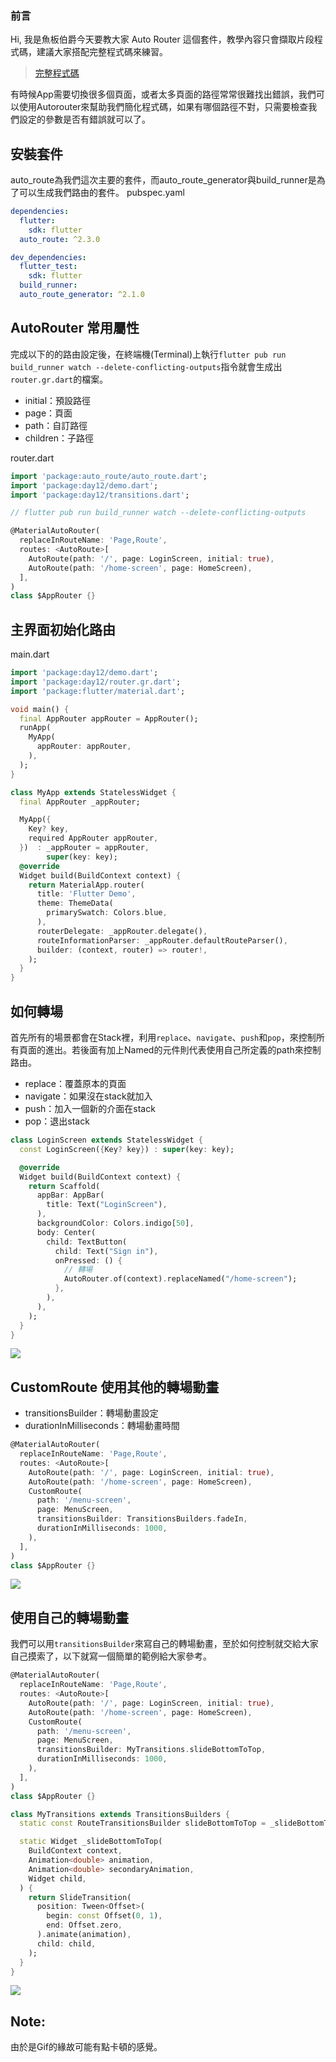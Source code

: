 ### 前言
Hi, 我是魚板伯爵今天要教大家 Auto Router 這個套件，教學內容只會擷取片段程式碼，建議大家搭配完整程式碼來練習。

> [完整程式碼](https://github.com/Daviswww/triathlon_flutter/tree/master/day03)

有時候App需要切換很多個頁面，或者太多頁面的路徑常常很難找出錯誤，我們可以使用Autorouter來幫助我們簡化程式碼，如果有哪個路徑不對，只需要檢查我們設定的參數是否有錯誤就可以了。

## 安裝套件
auto_route為我們這次主要的套件，而auto_route_generator與build_runner是為了可以生成我們路由的套件。
pubspec.yaml
```yaml
dependencies:
  flutter:
    sdk: flutter
  auto_route: ^2.3.0

dev_dependencies:
  flutter_test:
    sdk: flutter
  build_runner:
  auto_route_generator: ^2.1.0
```

## AutoRouter 常用屬性
完成以下的的路由設定後，在終端機(Terminal)上執行`flutter pub run build_runner watch --delete-conflicting-outputs`指令就會生成出`router.gr.dart`的檔案。

- initial：預設路徑
- page：頁面
- path：自訂路徑
- children：子路徑

router.dart
```dart
import 'package:auto_route/auto_route.dart';
import 'package:day12/demo.dart';
import 'package:day12/transitions.dart';

// flutter pub run build_runner watch --delete-conflicting-outputs

@MaterialAutoRouter(
  replaceInRouteName: 'Page,Route',
  routes: <AutoRoute>[
    AutoRoute(path: '/', page: LoginScreen, initial: true),
    AutoRoute(path: '/home-screen', page: HomeScreen),
  ],
)
class $AppRouter {}

```
## 主界面初始化路由
main.dart
```dart
import 'package:day12/demo.dart';
import 'package:day12/router.gr.dart';
import 'package:flutter/material.dart';

void main() {
  final AppRouter appRouter = AppRouter();
  runApp(
    MyApp(
      appRouter: appRouter,
    ),
  );
}

class MyApp extends StatelessWidget {
  final AppRouter _appRouter;

  MyApp({
    Key? key,
    required AppRouter appRouter,
  })  : _appRouter = appRouter,
        super(key: key);
  @override
  Widget build(BuildContext context) {
    return MaterialApp.router(
      title: 'Flutter Demo',
      theme: ThemeData(
        primarySwatch: Colors.blue,
      ),
      routerDelegate: _appRouter.delegate(),
      routeInformationParser: _appRouter.defaultRouteParser(),
      builder: (context, router) => router!,
    );
  }
}
```
## 如何轉場
首先所有的場景都會在Stack裡，利用`replace`、`navigate`、`push`和`pop`，來控制所有頁面的進出。若後面有加上Named的元件則代表使用自己所定義的path來控制路由。
- replace：覆蓋原本的頁面
- navigate：如果沒在stack就加入
- push：加入一個新的介面在stack
- pop：退出stack


```dart
class LoginScreen extends StatelessWidget {
  const LoginScreen({Key? key}) : super(key: key);

  @override
  Widget build(BuildContext context) {
    return Scaffold(
      appBar: AppBar(
        title: Text("LoginScreen"),
      ),
      backgroundColor: Colors.indigo[50],
      body: Center(
        child: TextButton(
          child: Text("Sign in"),
          onPressed: () {
            // 轉場
            AutoRouter.of(context).replaceNamed("/home-screen");
          },
        ),
      ),
    );
  }
}
```
![](https://i.imgur.com/vxfvUyN.gif)

## CustomRoute 使用其他的轉場動畫
- transitionsBuilder：轉場動畫設定
- durationInMilliseconds：轉場動畫時間

```dart
@MaterialAutoRouter(
  replaceInRouteName: 'Page,Route',
  routes: <AutoRoute>[
    AutoRoute(path: '/', page: LoginScreen, initial: true),
    AutoRoute(path: '/home-screen', page: HomeScreen),
    CustomRoute(
      path: '/menu-screen',
      page: MenuScreen,
      transitionsBuilder: TransitionsBuilders.fadeIn,
      durationInMilliseconds: 1000,
    ),
  ],
)
class $AppRouter {}
```
![](https://i.imgur.com/VUEcNnv.gif)

## 使用自己的轉場動畫
我們可以用`transitionsBuilder`來寫自己的轉場動畫，至於如何控制就交給大家自己摸索了，以下就寫一個簡單的範例給大家參考。
```dart
@MaterialAutoRouter(
  replaceInRouteName: 'Page,Route',
  routes: <AutoRoute>[
    AutoRoute(path: '/', page: LoginScreen, initial: true),
    AutoRoute(path: '/home-screen', page: HomeScreen),
    CustomRoute(
      path: '/menu-screen',
      page: MenuScreen,
      transitionsBuilder: MyTransitions.slideBottomToTop,
      durationInMilliseconds: 1000,
    ),
  ],
)
class $AppRouter {}
```

```dart
class MyTransitions extends TransitionsBuilders {
  static const RouteTransitionsBuilder slideBottomToTop = _slideBottomToTop;

  static Widget _slideBottomToTop(
    BuildContext context,
    Animation<double> animation,
    Animation<double> secondaryAnimation,
    Widget child,
  ) {
    return SlideTransition(
      position: Tween<Offset>(
        begin: const Offset(0, 1),
        end: Offset.zero,
      ).animate(animation),
      child: child,
    );
  }
}

```

![](https://i.imgur.com/Rz1I1US.gif)

## Note:
由於是Gif的緣故可能有點卡頓的感覺。